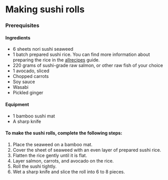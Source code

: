 # Making sushi rolls

### Prerequisites
#### Ingredients
* 6 sheets nori sushi seaweed
* 1 batch prepared sushi rice. You can find more information about preparing the rice in the [allrecipes](https://www.allrecipes.com/recipe/99211/perfect-sushi-rice/) guide.
* 220 grams of sushi-grade raw salmon, or other raw fish of your choice
* 1 avocado, sliced
* Chopped carrots
* Soy sauce
* Wasabi
* Pickled ginger
#### Equipment
* 1 bamboo sushi mat
* A sharp knife

#### To make the sushi rolls, complete the following steps:

1. Place the seaweed on a bamboo mat.
2. Cover the sheet of seaweed with an even layer of prepared sushi rice.
3. Flatten the rice gently until it is flat.
4. Layer salmon, carrots, and avocado on the rice.
5. Roll the sushi tightly. 
6. Wet a sharp knife and slice the roll into 6 to 8 pieces.
